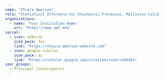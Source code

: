 ```yaml
---
name: "Chiara Amorino"
role: "Statistical Inference for Stochastic Processes, Malliavin Calculus, Differential Privacy"
organizations:
  - name: "Your Institution Name"
    url: "https://www.upf.edu"
social:
  - icon: website
    icon_pack: fas
    link: "https://chiara-amorino-website.com"
  - icon: google-scholar
    icon_pack: ai
    link: "https://scholar.google.com/citations?user=XXXXXX"
user_groups:
  - Principal Investigators
---
```

